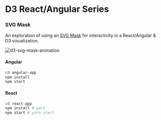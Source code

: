 # D3 React/Angular Series
### SVG Mask

An exploration of using an [SVG Mask](https://developer.mozilla.org/en-US/docs/Web/SVG/Element/mask) for interactivity in a React/Angular & D3 visualization.

![d3-svg-mask-animation](https://user-images.githubusercontent.com/1707103/73376279-29f48700-428b-11ea-9b93-ab26ee4136c4.gif)

#### Angular

```bash
cd angular-app
npm install
npm start
```

#### React

```bash
cd react-app
npm install # yarn
npm start # yarn start
```
